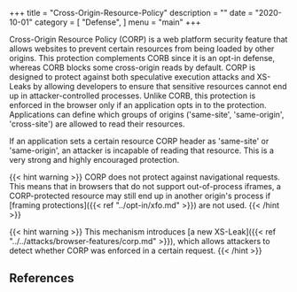 +++
title = "Cross-Origin-Resource-Policy"
description = ""
date = "2020-10-01"
category = [
    "Defense",
]
menu = "main"
+++

Cross-Origin Resource Policy (CORP) is a web platform security feature that allows websites to prevent certain resources from being loaded by other origins. This protection complements CORB since it is an opt-in defense, whereas CORB blocks some cross-origin reads by default. CORP is designed to protect against both speculative execution attacks and XS-Leaks by allowing developers to ensure that sensitive resources cannot end up in attacker-controlled processes. Unlike CORB, this protection is enforced in the browser only if an application opts in to the protection. Applications can define which groups of origins ('same-site', 'same-origin', 'cross-site') are allowed to read their resources.

If an application sets a certain resource CORP header as 'same-site' or 'same-origin', an attacker is incapable of reading that resource. This is a very strong and highly encouraged protection. 

{{< hint warning >}}
CORP does not protect against navigational requests. This means that in browsers that do not support out-of-process iframes, a CORP-protected resource may still end up in another origin's process if [framing protections]({{< ref "../opt-in/xfo.md" >}}) are not used. 
{{< /hint >}}

{{< hint warning >}}
This mechanism introduces [a new XS-Leak]({{< ref "../../attacks/browser-features/corp.md" >}}), which allows attackers to detect whether CORP was enforced in a certain request.
{{< /hint >}}

## References

[^1]: Cross-Origin Resource Policy (CORP), [link](https://developer.mozilla.org/en-US/docs/Web/HTTP/Cross-Origin_Resource_Policy_(CORP))
